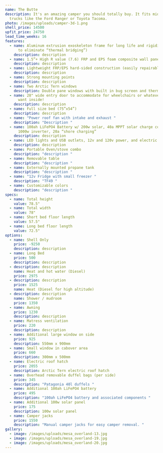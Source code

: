 ```yaml
---
name: The Butte
description: It's an amazing camper you should totally buy. It fits midsize
  trucks like the Ford Ranger or Toyota Tacoma.
photo: /images/uploads/camper-3d-1.png
shell_price: 14500
upfit_price: 24750
lead_time_weeks: 16
features:
  - name: Aluminum extrusion exoskeleton frame for long life and rigidity. (2 pieces
      to eliminate “thermal bridging”)
    description: description
  - name: 1.5”+ High R value (7.6) FRP and EPS foam composite wall panels
    description: description
  - name: Lightweight FRP/EPS hard-sided construction (easily repairable fiberglass!)
    description: description
  - name: Strong mounting points
    description: description
  - name: Two Arctic Tern windows
    description: Double pane windows with built in bug screen and thermal sun shade
  - name: 28" wide entry door to accommodate for wheelchairs or whatever else you
      want inside!
    description: description
  - name: Full size bed (75”x54”)
    description: description
  - name: "Power roof fan with intake and exhaust "
    description: "Description "
  - name: 100ah LiFePO4 Battery w/ 200w solar, 40a MPPT solar charge controller,
      1000w inverter, 20a “shore charging”
    description: description
  - name: LED lights and USB outlets, 12v and 120v power, and electric water pump
    description: description
  - name: Portable Oven/stove combo
    description: "description "
  - name: Removable table
    description: "description "
  - name: Externally mounted propane tank
    description: "description "
  - name: "12v Fridge with small freezer "
    description: "TF49 "
  - name: Customizable colors
    description: "description "
specs:
  - name: Total height
    value: 78.5"
  - name: Total width
    value: 78"
  - name: Short bed floor length
    value: 57.5"
  - name: Long bed floor length
    value: 72.5"
options:
  - name: Shell Only
    price: -9250
    description: description
  - name: Long Bed
    price: 500
    description: description
  - description: description
    name: Heat and hot water (Diesel)
    price: 2975
  - description: description
    price: 1525
    name: Heat (Diesel for high altitude)
  - description: description
    name: Shower / mudroom
    price: 1350
  - name: Awning
    price: 1230
    description: description
  - name: Matress ventilation
    price: 220
    description: description
  - name: Additional large window on side
    price: 925
    description: 550mm x 900mm
  - name: Small window in cabover area
    price: 660
    description: 300mm x 500mm
  - name: Electric roof hatch
    price: 2055
    description: Arctic Tern electric roof hatch
  - name: Overhead removable duffel bags (per side)
    price: 345
    description: "Patagonia 40l duffels "
  - name: Additional 100ah LiFePO4 battery
    price: 495
    description: "100ah LiFePO4 battery and associated components "
  - name: Additional 100w solar panel
    price: 175
    description: 100w solar panel
  - name: Camper jacks
    price: 1550
    description: "Manual camper jacks for easy camper removal. "
gallery:
  - image: /images/uploads/mesa_overland-13.jpg
  - image: /images/uploads/mesa_overland-19.jpg
  - image: /images/uploads/mesa_overland-20.jpg
---
```

